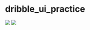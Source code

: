 # dribble_ui_practice

<img src = "https://github.com/gameonanil/flutter_dribble_uiassets/banner/d1.png" />
<img src = "https://github.com/gameonanil/flutter_dribble_uiassets/banner/d2.png" />
